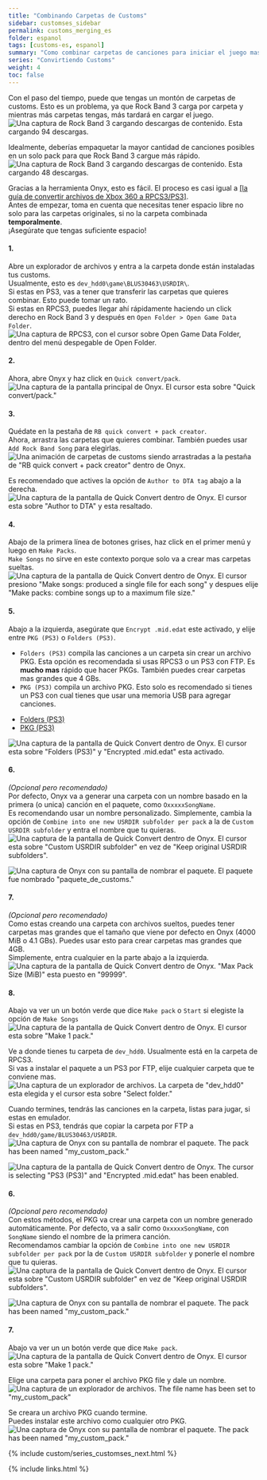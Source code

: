 ```yaml
---
title: "Combinando Carpetas de Customs"
sidebar: customses_sidebar
permalink: customs_merging_es
folder: espanol
tags: [customs-es, espanol]
summary: "Como combinar carpetas de canciones para iniciar el juego mas rápido."
series: "Convirtiendo Customs"
weight: 4
toc: false
---
```


Con el paso del tiempo, puede que tengas un montón de carpetas de customs. Esto es un problema, ya que Rock Band 3 carga por carpeta y mientras más carpetas tengas, más tardará en cargar el juego.  
![Una captura de Rock Band 3 cargando descargas de contenido. Esta cargando 94 descargas.](https://rb3pc.milohax.org/images/xtra/customs/rb3mergees.png "RPCS3")  



Idealmente, deberías empaquetar la mayor cantidad de canciones posibles en un solo pack para que Rock Band 3 cargue más rápido.  
![Una captura de Rock Band 3 cargando descargas de contenido. Esta cargando 48 descargas.](https://rb3pc.milohax.org/images/xtra/customs/rb3mergeafteres.png "RPCS3")  



Gracias a la herramienta Onyx, esto es fácil. El proceso es casi igual a [[la guía de convertir archivos de Xbox 360 a RPCS3/PS3]](https://rb3pc.milohax.org/customs_360toPS3_es).  
Antes de empezar, toma en cuenta que necesitas tener espacio libre no solo para las carpetas originales, si no la carpeta combinada **temporalmente**.  
¡Asegúrate que tengas suficiente espacio!

#### 1.
Abre un explorador de archivos y entra a la carpeta donde están instaladas tus customs.  
Usualmente, esto es `dev_hdd0\game\BLUS30463\USRDIR\`.  
Si estas en PS3, vas a tener que transferir las carpetas que quieres combinar. Esto puede tomar un rato.  
Si estas en RPCS3, puedes llegar ahí rápidamente haciendo un click derecho en Rock Band 3 y después en `Open Folder > Open Game Data Folder`.  
![Una captura de RPCS3, con el cursor sobre Open Game Data Folder, dentro del menú despegable de Open Folder.](https://rb3pc.milohax.org/images/xtra/customs/rpcs3gamedata.png "RPCS3")

#### 2.
Ahora, abre Onyx y haz click en `Quick convert/pack`.  
![Una captura de la pantalla principal de Onyx. El cursor esta sobre "Quick convert/pack."](https://rb3pc.milohax.org/images/xtra/customs/onyxhomequick.png "Onyx Console")

#### 3.
Quédate en la pestaña de `RB quick convert + pack creator`.  
Ahora, arrastra las carpetas que quieres combinar. También puedes usar `Add Rock Band Song` para elegirlas.  
![Una animación de carpetas de customs siendo arrastradas a la pestaña de "RB quick convert + pack creator" dentro de Onyx.](https://rb3pc.milohax.org/images/xtra/customs/onyxdraganddropmerge.gif "Quick Convert")

Es recomendado que actives la opción de `Author to DTA tag` abajo a la derecha.  
![Una captura de la pantalla de Quick Convert dentro de Onyx. El cursor esta sobre "Author to DTA" y esta resaltado.](https://rb3pc.milohax.org/images/xtra/customs/onyxauthormerge.png "Quick Convert")

#### 4.
Abajo de la primera línea de botones grises, haz click en el primer menú y luego en `Make Packs`.  
`Make Songs` no sirve en este contexto porque solo va a crear mas carpetas sueltas.  
![Una captura de la pantalla de Quick Convert dentro de Onyx. El cursor presiono "Make songs: produced a single file for each song" y despues elije "Make packs: combine songs up to a maximum file size."](https://rb3pc.milohax.org/images/xtra/customs/onyxmakepacksmergees.png "Quick Convert")

#### 5.
Abajo a la izquierda, asegúrate que `Encrypt .mid.edat` este activado, y elije entre `PKG (PS3)` o `Folders (PS3)`. 
* `Folders (PS3)` compila las canciones a un carpeta sin crear un archivo PKG. Esta opción es recomendada si usas RPCS3 o un PS3 con FTP. Es **mucho mas** rápido que hacer PKGs. También puedes crear carpetas mas grandes que 4 GBs.
* `PKG (PS3)` compila un archivo PKG. Esto solo es recomendado si tienes un PS3 con cual tienes que usar una memoria USB para agregar canciones.

<ul id="profileTabs" class="nav nav-tabs">
    <li class="active"><a href="#folders" data-toggle="tab">Folders (PS3)</a></li>
    <li><a href="#pkg" data-toggle="tab">PKG (PS3)</a></li>
</ul>
  <div class="tab-content">
<div role="tabpanel" class="tab-pane active" id="folders">
<img src="https://rb3pc.milohax.org/images/xtra/customs/onyxoutfoldermergees.png" alt="Una captura de la pantalla de Quick Convert dentro de Onyx. El cursor esta sobre &quot;Folders (PS3)&quot; y &quot;Encrypted .mid.edat&quot; esta activado." title="Quick Convert">
<h4>6.</h4>
<p><em>(Opcional pero recomendado)</em><br>
Por defecto, Onyx va a generar una carpeta con un nombre basado en la primera (o unica) canción en el paquete, como <code>OxxxxxSongName</code>.<br>
Es recomendando usar un nombre personalizado. Simplemente, cambia la opción de <code>Combine into one new USRDIR subfolder per pack</code> a la de <code>Custom USRDIR subfolder</code> y entra el nombre que tu quieras.<br>
<img src="https://rb3pc.milohax.org/images/xtra/customs/onyxfoldernamerpcs3mergees.png" alt="Una captura de la pantalla de Quick Convert dentro de Onyx. El cursor esta sobre &quot;Custom USRDIR subfolder&quot; en vez de &quot;Keep original USRDIR subfolders&quot;." title="Quick Convert"></p>
<img src="https://rb3pc.milohax.org/images/xtra/customs/onyxnamepackes.png" alt="Una captura de Onyx con su pantalla de nombrar el paquete. El paquete fue nombrado &quot;paquete_de_customs.&quot;" title="Quick Convert"></p>
<h4>7.</h4>
<p><em>(Opcional pero recomendado)</em><br>
Como estas creando una carpeta con archivos sueltos, puedes tener carpetas mas grandes que el tamaño que viene por defecto en Onyx (4000 MiB o 4.1 GBs). Puedes usar esto para crear carpetas mas grandes que 4GB.<br>
Simplemente, entra cualquier en la parte abajo a la izquierda.<br>
<img src="https://rb3pc.milohax.org/images/xtra/customs/onyxmakepackfilesizees.png" alt="Una captura de la pantalla de Quick Convert dentro de Onyx. &quot;Max Pack Size (MiB)&quot; esta puesto en &quot;99999&quot;." title="Quick Convert"></p>
<h4>8.</h4>
<p>Abajo va ver un un botón verde que dice <code>Make pack</code> o <code>Start</code> si elegiste la opción de <code>Make Songs</code><br>
<img src="https://rb3pc.milohax.org/images/xtra/customs/onyxmakepackrpcs3mergees.png" alt="Una captura de la pantalla de Quick Convert dentro de Onyx. El cursor esta sobre &quot;Make 1 pack.&quot;" title="Quick Convert">
<p>Ve a donde tienes tu carpeta de <code>dev_hdd0</code>. Usualmente está en la carpeta de RPCS3.<br>
Si vas a instalar el paquete a un PS3 por FTP, elije cualquier carpeta que te conviene mas.<br>
<img src="https://rb3pc.milohax.org/images/xtra/customs/savefolderes.png" alt="Una captura de un explorador de archivos. La carpeta de &quot;dev_hdd0&quot; esta elegida y el cursor esta sobre &quot;Select folder.&quot;" title="Select Folder"></p>
<p>Cuando termines, tendrás las canciones en la carpeta, listas para jugar, si estas en emulador.<br>
Si estas en PS3, tendrás que copiar la carpeta por FTP a <code>dev_hdd0/game/BLUS30463/USRDIR</code>.
<img src="https://rb3pc.milohax.org/images/xtra/customs/onyxcreatedrpcs3mergees.png" alt="Una captura de Onyx con su pantalla de nombrar el paquete. The pack has been named &quot;my_custom_pack.&quot;" title="Quick Convert"></p>

</div>
<div role="tabpanel" class="tab-pane" id="pkg">
<img src="https://rb3pc.milohax.org/images/xtra/customs/onyxoutpkgmergees.png" alt="Una captura de la pantalla de Quick Convert dentro de Onyx. The cursor is selecting &quot;PS3 (PS3)&quot; and &quot;Encrypted .mid.edat&quot; has been enabled." title="Quick Convert">
<h4>6.</h4>
<p><em>(Opcional pero recomendado)</em><br>
Con estos métodos, el PKG va crear una carpeta con un nombre generado automáticamente. Por defecto, va a salir como <code>OxxxxxSongName</code>, con <code>SongName</code> siendo el nombre de la primera canción.<br>
Recomendamos cambiar la opción de <code>Combine into one new USRDIR subfolder per pack</code> por la de <code>Custom USRDIR subfolder</code> y ponerle el nombre que tu quieras.<br>
<img src="https://rb3pc.milohax.org/images/xtra/customs/onyxfoldernamepkgmergees.png" alt="Una captura de la pantalla de Quick Convert dentro de Onyx. El cursor esta sobre &quot;Custom USRDIR subfolder&quot; en vez de &quot;Keep original USRDIR subfolders&quot;." title="Quick Convert"></p>
<img src="https://rb3pc.milohax.org/images/xtra/customs/onyxnamepackes.png" alt="Una captura de Onyx con su pantalla de nombrar el paquete. The pack has been named &quot;my_custom_pack.&quot;" title="Quick Convert">
<h4>7.</h4>
<p>Abajo va ver un un botón verde que dice <code>Make pack</code>.<br>
<img src="https://rb3pc.milohax.org/images/xtra/customs/onyxmakepackpkgmergees.png" alt="Una captura de la pantalla de Quick Convert dentro de Onyx. El cursor esta sobre &quot;Make 1 pack.&quot;" title="Quick Convert"></p>
<p>Elige una carpeta para poner el archivo PKG file y dale un nombre.<br>
<img src="https://rb3pc.milohax.org/images/xtra/customs/savepkges.png" alt="Una captura de un explorador de archivos. The file name has been set to &quot;my_custom_pack&quot;" title="Select Folder"></p>
<p>Se creara un archivo PKG cuando termine.<br>
Puedes instalar este archivo como cualquier otro PKG.<br>
<img src="https://rb3pc.milohax.org/images/xtra/customs/onyxcreatedpkgmergees.png" alt="Una captura de Onyx con su pantalla de nombrar el paquete. The pack has been named &quot;my_custom_pack.&quot;" title="Quick Convert"></p>

</div>
</div>

{% include custom/series_customses_next.html %}

{% include links.html %}